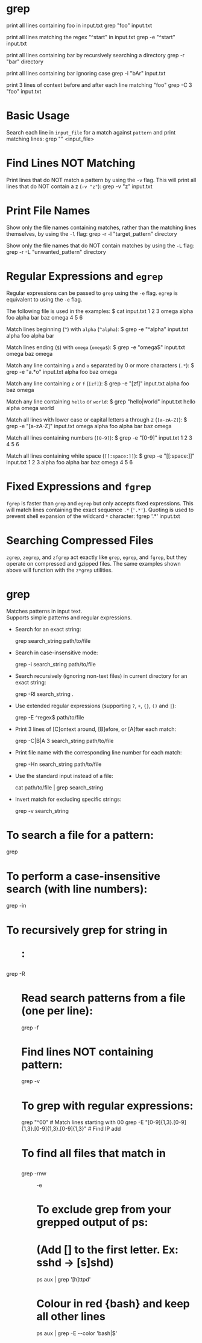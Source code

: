 # grep

print all lines containing foo in input.txt
    grep "foo" input.txt

print all lines matching the regex "^start" in input.txt
    grep -e "^start" input.txt

print all lines containing bar by recursively searching a directory
    grep -r "bar" directory

print all lines containing bar ignoring case
    grep -i "bAr" input.txt

print 3 lines of context before and after each line matching "foo"
    grep -C 3 "foo" input.txt


# Basic Usage

Search each line in `input_file` for a match against `pattern` and print
matching lines:
    grep "<pattern>" <input_file>


# Find Lines NOT Matching

Print lines that do NOT match a pattern by using the `-v` flag. This will print
all lines that do NOT contain a z (`-v "z"`):
    grep -v "z" input.txt


# Print File Names

Show only the file names containing matches, rather than the matching lines
themselves, by using the `-l` flag:
    grep -r -l "target_pattern" directory

Show only the file names that do NOT contain matches by using the `-L` flag:
    grep -r -L "unwanted_pattern" directory


# Regular Expressions and `egrep`

Regular expressions can be passed to `grep` using the `-e` flag. `egrep` is
equivalent to using the `-e` flag.

The following file is used in the examples:
    $ cat input.txt
    1 2 3
    omega
    alpha foo
    alpha bar
    baz omega
    4 5 6

Match lines beginning (`^`) with `alpha` (`^alpha`):
    $ grep -e "^alpha" input.txt
    alpha foo
    alpha bar

Match lines ending (`$`) with `omega` (`omega$`):
    $ grep -e "omega$" input.txt
    omega
    baz omega

Match any line containing `a` and `o` separated by 0 or more characters (`.*`):
    $ grep -e "a.*o" input.txt
    alpha foo
    baz omega

Match any line containing `z` or `f` (`[zf]`):
    $ grep -e "[zf]" input.txt
    alpha foo
    baz omega

Match any line containing `hello` or `world`:
    $ grep "hello\|world" input.txt
    hello alpha
    omega world

Match all lines with lower case or capital letters a through z (`[a-zA-Z]`):
    $ grep -e "[a-zA-Z]" input.txt
    omega
    alpha foo
    alpha bar
    baz omega

Match all lines containing numbers (`[0-9]`):
    $ grep -e "[0-9]" input.txt
    1 2 3
    4 5 6

Match all lines containing white space (`[[:space:]]`):
    $ grep -e "[[:space:]]" input.txt
    1 2 3
    alpha foo
    alpha bar
    baz omega
    4 5 6

# Fixed Expressions and `fgrep`

`fgrep` is faster than `grep` and `egrep` but only accepts fixed expressions.
This will match lines containing the exact sequence `.*` (`'.*'`). Quoting is
used to prevent shell expansion of the wildcard `*` character:
    fgrep '.*' input.txt


# Searching Compressed Files

`zgrep`, `zegrep`, and `zfgrep` act exactly like `grep`, `egrep`, and `fgrep`,
but they operate on compressed and gzipped files. The same examples shown above
will function with the `z*grep` utilities.

# grep                                                                                        
                                                                                              
  Matches patterns in input text.                                                             
  Supports simple patterns and regular expressions.                                           
                                                                                              
- Search for an exact string:                                                                 
                                                                                              
  grep search_string path/to/file                                                             
                                                                                              
- Search in case-insensitive mode:                                                            
                                                                                              
  grep -i search_string path/to/file                                                          
                                                                                              
- Search recursively (ignoring non-text files) in current directory for an exact string:      
                                                                                              
  grep -RI search_string .                                                                    
                                                                                              
- Use extended regular expressions (supporting `?`, `+`, `{}`, `()` and `|`):                 
                                                                                              
  grep -E ^regex$ path/to/file                                                                
                                                                                              
- Print 3 lines of [C]ontext around, [B]efore, or [A]fter each match:                         
                                                                                              
  grep -C|B|A 3 search_string path/to/file                                                    
                                                                                              
- Print file name with the corresponding line number for each match:                          
                                                                                              
  grep -Hn search_string path/to/file                                                         
                                                                                              
- Use the standard input instead of a file:                                                   
                                                                                              
  cat path/to/file | grep search_string                                                       
                                                                                              
- Invert match for excluding specific strings:                                                
                                                                                              
  grep -v search_string                                                                       
                                                                                              
                                                                                              
                                                                                              
# To search a file for a pattern:
grep <pattern> <file>

# To perform a case-insensitive search (with line numbers):
grep -in <pattern> <file>

# To recursively grep for string <pattern> in <dir>:
grep -R <pattern> <dir>

# Read search patterns from a file (one per line):
grep -f <pattern-file> <file>

# Find lines NOT containing pattern:
grep -v <pattern> <file>

# To grep with regular expressions:
grep "^00" <file>                                               # Match lines starting with 00
grep -E "[0-9]{1,3}\.[0-9]{1,3}\.[0-9]{1,3}\.[0-9]{1,3}" <file> # Find IP add

# To find all files that match <pattern> in <dir>
grep -rnw <dir> -e <pattern>

# To exclude grep from your grepped output of ps:
# (Add [] to the first letter. Ex: sshd -> [s]shd)
ps aux | grep '[h]ttpd'

# Colour in red {bash} and keep all other lines
ps aux | grep -E --color 'bash|$'
